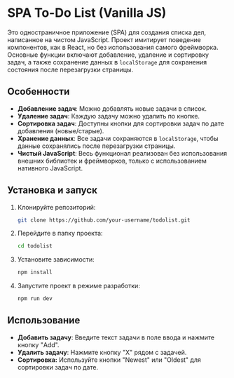 # SPA To-Do List (Vanilla JS)

Это одностраничное приложение (SPA) для создания списка дел, написанное на чистом JavaScript. 
Проект имитирует поведение компонентов, как в React, но без использования самого фреймворка. 
Основные функции включают добавление, удаление и сортировку задач, а также сохранение данных 
в `localStorage` для сохранения состояния после перезагрузки страницы.

## Особенности

- **Добавление задач**: Можно добавлять новые задачи в список.
- **Удаление задач**: Каждую задачу можно удалить по кнопке.
- **Сортировка задач**: Доступны кнопки для сортировки задач по дате добавления (новые/старые).
- **Хранение данных**: Все задачи сохраняются в `localStorage`, чтобы данные сохранялись после перезагрузки страницы.
- **Чистый JavaScript**: Весь функционал реализован без использования внешних библиотек и фреймворков, только с использованием нативного JavaScript.

## Установка и запуск  

1. Клонируйте репозиторий:
   ```bash
   git clone https://github.com/your-username/todolist.git
2. Перейдите в папку проекта: 
   ```bash
   cd todolist
3. Установите зависимости: 
   ```bash
   npm install
4. Запустите проект в режиме разработки: 
   ```bash
   npm run dev

## Использование

- **Добавить задачу**: Введите текст задачи в поле ввода и нажмите кнопку "Add".
- **Удалить задачу**: Нажмите кнопку "X" рядом с задачей.
- **Сортировка:** Используйте кнопки "Newest" или "Oldest" для сортировки задач по дате.
  
